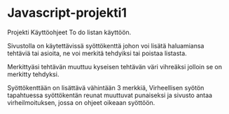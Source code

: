 # Javascript-projekti1
Projekti
Käyttöohjeet To do listan käyttöön.

Sivustolla on käytettävissä syöttökenttä johon voi lisätä haluamiansa tehtäviä tai asioita,
ne voi merkitä tehdyiksi tai poistaa listasta. 

Merkittyäsi tehtävän muuttuu kyseisen tehtävän väri vihreäksi jolloin se on merkitty tehdyksi.

Syöttökenttään on lisättävä vähintään 3 merkkiä, Virheellisen syötön tapahtuessa syöttökentän
reunat muuttuvat punaiseksi ja sivusto antaa virheilmoituksen, jossa on ohjeet oikeaan syöttöön.

